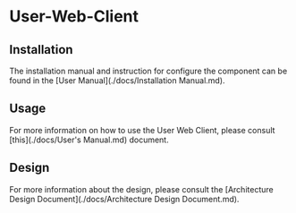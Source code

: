 # User-Web-Client

## Installation

The installation manual and instruction for configure the component can be found in the [User Manual](./docs/Installation Manual.md).

## Usage
For more information on how to use the User Web Client, please consult [this](./docs/User's Manual.md) document.

## Design
For more information about the design, please consult the [Architecture Design Document](./docs/Architecture Design Document.md).

